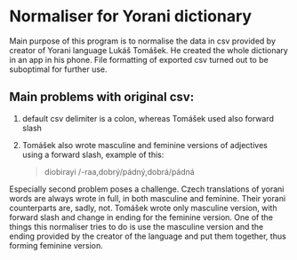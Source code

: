 # Normaliser for Yorani dictionary

  

Main purpose of this program is to normalise the data in csv provided by creator of Yorani language Lukáš Tomášek. He created the whole dictionary in an app in his phone. File formatting of exported csv turned out to be suboptimal for further use.

## Main problems with original csv:

1. default csv delimiter is a colon, whereas Tomášek used also forward slash

2. Tomášek also wrote masculine and feminine versions of adjectives using a forward slash, example of this:

	> diobirayi /-raa,dobrý/pádný,dobrá/pádná

Especially second problem poses a challenge. Czech translations of yorani words are always wrote in full, in both masculine and feminine. Their yorani counterparts are, sadly, not. Tomášek wrote only masculine version, with forward slash and change in ending for the feminine version. One of the things this normaliser tries to do is use the masculine version and the ending provided by the creator of the language and put them together, thus forming feminine version.
